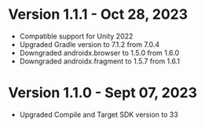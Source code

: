 # Version 1.1.1 - Oct 28, 2023
* Compatible support for Unity 2022
* Upgraded Gradle version to 7.1.2 from 7.0.4
* Downgraded androidx.browser to 1.5.0 from 1.6.0
* Downgraded androidx.fragment to 1.5.7 from 1.6.1

# Version 1.1.0 - Sept 07, 2023
* Upgraded Compile and Target SDK version to 33